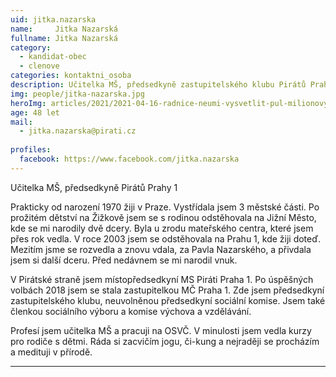 ```yaml
---
uid: jitka.nazarska
name:     Jitka Nazarská
fullname: Jitka Nazarská 
category:
  - kandidat-obec
  - clenove
categories: kontaktni_osoba    
description: Učitelka MŠ, předsedkyně zastupitelského klubu Pirátů Prahy 1 a  místopředsedkyně Pirátů Prahy 1
img: people/jitka-nazarska.jpg
heroImg: articles/2021/2021-04-16-radnice-neumi-vysvetlit-pul-milionovy-pro-valentu.jpg
age: 48 let
mail:
  - jitka.nazarska@pirati.cz
 
profiles:
  facebook: https://www.facebook.com/jitka.nazarska
---
```


Učitelka MŠ, předsedkyně Pirátů Prahy 1

Prakticky od narození 1970 žiji v Praze. Vystřídala jsem 3 městské části. Po prožitém dětství na Žižkově jsem se s rodinou odstěhovala na Jižní Město, kde se mi narodily dvě dcery. Byla u zrodu mateřského centra, které jsem přes rok vedla. V roce 2003 jsem se odstěhovala na Prahu 1, kde žiji doteď. Mezitím jsme se rozvedla a znovu vdala, za Pavla Nazarského, a přivdala jsem si další dceru. Před nedávnem se mi narodil vnuk. 

V Pirátské straně jsem místopředsedkyní MS Piráti Praha 1. Po úspěšných volbách 2018 jsem se stala zastupitelkou MČ Praha 1. Zde jsem předsedkyní zastupitelského klubu, neuvolněnou předsedkyní sociální komise. Jsem také členkou sociálního výboru a komise výchova a vzdělávání. 

Profesí jsem učitelka MŠ a pracuji na OSVČ. V minulosti jsem vedla kurzy pro rodiče s dětmi. Ráda si zacvičím jogu, či-kung a nejraději se procházím a medituji v přírodě. 

---
